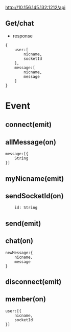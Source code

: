 http://10.156.145.132:1212/api

Get/chat
-

- response

```
{
    user:[
        nicname,
        socketId
    ],
    message:[
        nicname,
        message
    ]
}
```

Event
=
connect(emit)
-
allMessage(on)
-
```
message:[{
    String
}]
```
myNicname(emit)
-
sendSocketId(on)
-
```
    id: String
```
send(emit)
-
chat(on)
-
```
newMessage:{
    nicname,
    message
}
```
disconnect(emit)
-
member(on) 
-
```
user:[{
    nicname,
    socketId
}]
```